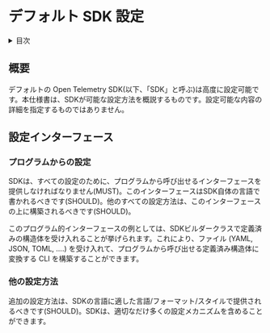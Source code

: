 <!--
# Default SDK Configuration
-->

# デフォルト SDK 設定

<!--
<details>
<summary>Table of Contents</summary>
-->

<details>
<summary>
目次
</summary>

<!--
* [Abstract](#abstract)
* [Configuration Interface](#configuration-interface)
-->

* [概要](#概要)
* [設定インターフェース](#設定インターフェース)

</details>

<!--
## Abstract
-->

## 概要

<!--
The default Open Telemetry SDK (hereafter referred to as "The SDK")
is highly configurable. This specification outlines the mechanisms by
which the SDK can be configured. It does
not attempt to specify the details of what can be configured.
-->

デフォルトの Open Telemetry SDK(以下、「SDK」と呼ぶ)は高度に設定可能です。本仕様書は、SDKが可能な設定方法を概説するものです。設定可能な内容の詳細を指定するものではありません。

<!--
## Configuration Interface
-->

## 設定インターフェース

<!--
### Programmatic
-->

### プログラムからの設定

<!--
The SDK MUST provide a programmatic interface for all configuration.
This interface SHOULD be written in the language of the SDK itself.
All other configuration mechanisms SHOULD be built on top of this interface.
-->

SDKは、すべての設定のために、プログラムから呼び出せるインターフェースを提供しなければなりません(MUST)。このインターフェースはSDK自体の言語で書かれるべきです(SHOULD)。他のすべての設定方法は、このインターフェースの上に構築されるべきです(SHOULD)。

<!--
An example of this programmatic interface is accepting a well-defined
struct on an SDK builder class. From that, one could build a CLI that accepts a
file (YAML, JSON, TOML, ...) and then transforms into that well-defined struct
consumable by the programatic interface.
-->

このプログラム的インターフェースの例としては、SDKビルダークラスで定義済みの構造体を受け入れることが挙げられます。これにより、ファイル (YAML, JSON, TOML, ....) を受け入れて、プログラムから呼び出せる定義済み構造体に変換する CLI を構築することができます。

<!--
### Other Mechanisms
-->

### 他の設定方法

<!--
Additional configuration mechanisms SHOULD be provided in whatever
language/format/style is idiomatic for the language of the SDK. The
SDK can include as many configuration mechanisms as appropriate.
-->

追加の設定方法は、SDKの言語に適した言語/フォーマット/スタイルで提供されるべきです(SHOULD)。SDKは、適切なだけ多くの設定メカニズムを含めることができます。
